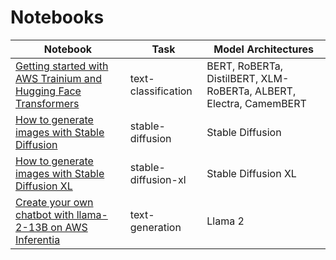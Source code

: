 # Notebooks

| Notebook                                                                                                | Task                | Model Architectures                                                 |
| ------------------------------------------------------------------------------------------------------- | ------------------- | ------------------------------------------------------------------ |
| [Getting started with AWS Trainium and Hugging Face Transformers](./text-classification/notebook.ipynb) | text-classification | BERT, RoBERTa, DistilBERT, XLM-RoBERTa, ALBERT, Electra, CamemBERT |
| [How to generate images with Stable Diffusion](./stable-diffusion/stable-diffusion-txt2img.ipynb) | stable-diffusion | Stable Diffusion |
| [How to generate images with Stable Diffusion XL](./stable-diffusion/stable-diffusion-xl-txt2img.ipynb) | stable-diffusion-xl | Stable Diffusion XL |
| [Create your own chatbot with llama-2-13B on AWS Inferentia](./text-generation/llama2-13b-chatbot.ipynb) | text-generation | Llama 2 |
